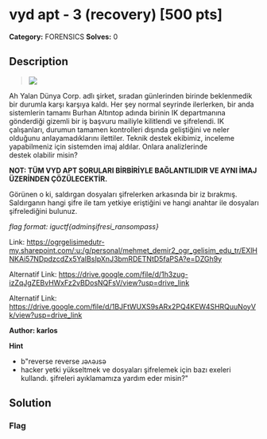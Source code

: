 # vyd apt - 3 (recovery) [500 pts]

**Category:** FORENSICS
**Solves:** 0

## Description
>![](https://igusiber.com.tr/files/de0a129fa3b97622ed3dd9bc59bbe0ec/1cde8b65-d9cd-43a1-8c55-6348443b003f.jpg)

Ah Yalan Dünya Corp. adlı şirket, sıradan günlerinden birinde beklenmedik bir durumla karşı karşıya kaldı. Her şey normal seyrinde ilerlerken, bir anda sistemlerin tamamı Burhan Altıntop adında birinin IK departmanına gönderdiği gizemli bir iş başvuru mailiyle kilitlendi ve şifrelendi. IK çalışanları, durumun tamamen kontrolleri dışında geliştiğini ve neler olduğunu anlayamadıklarını ilettiler. Teknik destek ekibimiz, inceleme yapabilmeniz için sistemden imaj aldılar.  Onlara analizlerinde destek olabilir misin? 

**NOT: TÜM VYD APT SORULARI BİRBİRİYLE BAĞLANTILIDIR VE AYNI İMAJ ÜZERİNDEN ÇÖZÜLECEKTİR.** 

Görünen o ki, saldırgan dosyaları şifrelerken arkasında bir iz bırakmış. Saldırganın hangi şifre ile tam yetkiye eriştiğini ve hangi anahtar ile dosyaları şifrelediğini bulunuz.

*flag format: iguctf{adminşifresi_ransompass}*

Link: https://ogrgelisimedutr-my.sharepoint.com/:u:/g/personal/mehmet_demir2_ogr_gelisim_edu_tr/EXlHNKAi57NDpdzcdZx5YaIBsIpXnJ3bmRDETNtD5faPSA?e=DZGh9y

Alternatif Link: https://drive.google.com/file/d/1h3zug-izZqJgZEBvHWxFz2vBDosNQFsV/view?usp=drive_link

Alternatif Link: https://drive.google.com/file/d/1BJFtWUXS9sARx2PQ4KEW4SHRQuuNoyVk/view?usp=drive_link

**Author: karlos**

**Hint**
* b"reverse reverse ɹǝʌǝɹsǝ
* hacker yetki yükseltmek ve dosyaları şifrelemek için bazı exeleri kullandı. şifreleri ayıklamamıza yardım eder misin?"

## Solution

### Flag

